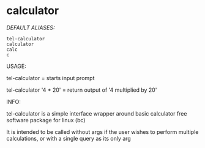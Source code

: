 # calculator

_DEFAULT ALIASES:_
```
tel-calculator
calculator
calc
c
```
USAGE:

tel-calculator			= starts input prompt

tel-calculator '4 * 20' 	= return output of '4 multiplied by 20'

INFO:

tel-calculator is a simple interface wrapper around basic calculator free software package for linux (bc) 

It is intended to be called without args if the user wishes to perform multiple calculations, or with a single query as its only arg


